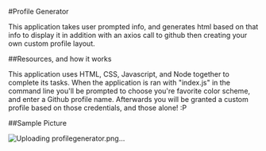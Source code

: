 #Profile Generator



This application takes user prompted info, and generates html based on that info to display it in addition with an axios call to github then creating your own custom profile layout.


##Resources, and how it works
																										
																										
This application uses HTML, CSS, Javascript, and Node together to complete its tasks. When the application is ran with "index.js" in the command line you'll be prompted to choose you're favorite color scheme, and enter a Github profile name. Afterwards you will be granted a custom profile based on those credentials, and those alone! :P

##Sample Picture
																									
![Uploading profilegenerator.png…]()

